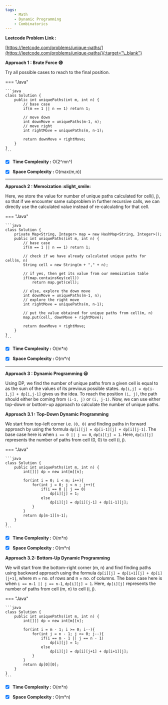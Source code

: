 ```yaml
---
tags:
    - Math
    - Dynamic Programming
    - Combinatorics
---
```


**Leetcode Problem Link :**

[https://leetcode.com/problems/unique-paths/](https://leetcode.com/problems/unique-paths/){:target="\_blank"}

**Approach 1 : Brute Force :sweat_smile:**

Try all possible cases to reach to the final position.

=== "Java"

    ```java
    class Solution {
        public int uniquePaths(int m, int n) {
            // base case
            if(m == 1 || n == 1) return 1;

            // move down
            int downMove = uniquePaths(m-1, n);
            // move right
            int rightMove = uniquePaths(m, n-1);

            return downMove + rightMove;
        }
    }
    ```

-   [x] **Time Complexity :** O(2^mn^)

-   [x] **Space Complexity :** O(max(m,n))

<hr>

**Approach 2 : Memoization :slight_smile:**

Here, we store the value for number of unique paths calculated for cell(i, j), so that if we encounter same subproblem in further recursive calls, we can directly use the calculated value instead of re-calculating for that cell.

=== "Java"

    ```java
    class Solution {
        private Map<String, Integer> map = new HashMap<String, Integer>();
        public int uniquePaths(int m, int n) {
            // base case
            if(m == 1 || n == 1) return 1;

            // check if we have already calculated unique paths for cell(m, n)
            String cell = new String(m + "," + n);

            // if yes, then get its value from our memoization table
            if(map.containsKey(cell))
                return map.get(cell);

            // else, explore the down move
            int downMove = uniquePaths(m-1, n);
            // explore the right move
            int rightMove = uniquePaths(m, n-1);

            // put the value obtained for unique paths from cell(m, n)
            map.put(cell, downMove + rightMove);

            return downMove + rightMove;
        }
    }
    ```

-   [x] **Time Complexity :** O(m\*n)

-   [x] **Space Complexity :** O(m\*n)

<hr>

**Approach 3 : Dynamic Programming :smiley:**

Using DP, we find the number of unique paths from a given cell is equal to as the sum of the values of its previous possible states.
`dp[i,j] = dp[i-1,j] + dp[i,j-1]` gives us the idea. To reach the position `(i, j)`, the path should either be coming from `(i-1, j)` or `(i, j-1)`. Now, we can use either top-down or bottom-up approach to calculate the number of unique paths.

**Approach 3.1 : Top-Down Dynamic Programming**

We start from top-left corner i.e. `(0, 0)` and finding paths in forward approach by using the formula `dp[i][j] = dp[i-1][j] + dp[i][j-1]`. The base case here is when `i == 0 || j == 0`, `dp[i][j] = 1`. Here, `dp[i][j]` represents the number of paths from cell (0, 0) to cell (i, j).

=== "Java"

    ```java
    class Solution {
        public int uniquePaths(int m, int n) {
            int[][] dp = new int[m][n];

            for(int i = 0; i < m; i++){
                for(int j = 0; j < n ; j++){
                    if(i == 0 || j == 0)
                        dp[i][j] = 1;
                    else
                        dp[i][j] = dp[i][j-1] + dp[i-1][j];
                }
            }
            return dp[m-1][n-1];
        }
    }
    ```

-   [x] **Time Complexity :** O(m\*n)

-   [x] **Space Complexity :** O(m\*n)

**Approach 3.2: Bottom-Up Dynamic Programming**

We will start from the bottom-right corner (m, n) and find finding paths using backward approach using the formula `dp[i][j] = dp[i+1][j] + dp[i][j+1]`, where m = no. of rows and n = no. of columns. The base case here is when `i == m-1 || j == n-1`, `dp[i][j] = 1`. Here, `dp[i][j]` represents the number of paths from cell (m, n) to cell (i, j).

=== "Java"

    ```java
    class Solution {
        public int uniquePaths(int m, int n) {
            int[][] dp = new int[m][n];

            for(int i = m - 1; i >= 0; i--){
                for(int j = n - 1; j >= 0; j--){
                    if(i == m - 1 || j == n - 1)
                        dp[i][j] = 1;
                    else
                        dp[i][j] = dp[i][j+1] + dp[i+1][j];
                }
            }
            return dp[0][0];
        }
    }
    ```

-   [x] **Time Complexity :** O(m\*n)

-   [x] **Space Complexity :** O(m\*n)
